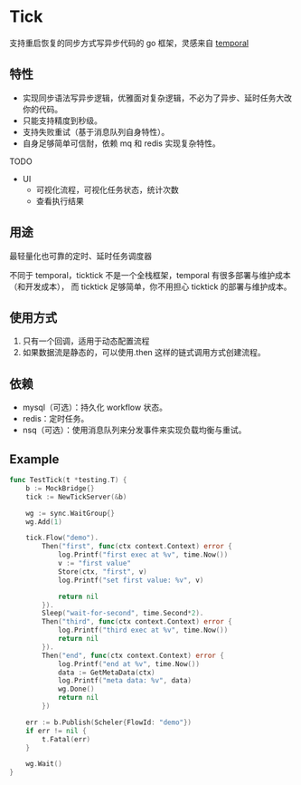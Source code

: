# Tick

支持重启恢复的同步方式写异步代码的 go 框架，灵感来自 [temporal](https://github.com/temporalio/temporal)

## 特性

- 实现同步语法写异步逻辑，优雅面对复杂逻辑，不必为了异步、延时任务大改你的代码。
- 只能支持精度到秒级。
- 支持失败重试（基于消息队列自身特性）。
- 自身足够简单可信耐，依赖 mq 和 redis 实现复杂特性。

TODO

- UI
  - 可视化流程，可视化任务状态，统计次数
  - 查看执行结果

## 用途

最轻量化也可靠的定时、延时任务调度器

不同于 temporal，ticktick 不是一个全栈框架，temporal 有很多部署与维护成本（和开发成本），
而 ticktick 足够简单，你不用担心 ticktick 的部署与维护成本。

## 使用方式
1. 只有一个回调，适用于动态配置流程
2. 如果数据流是静态的，可以使用.then 这样的链式调用方式创建流程。

## 依赖

- mysql（可选）：持久化 workflow 状态。
- redis：定时任务。
- nsq（可选）：使用消息队列来分发事件来实现负载均衡与重试。

## Example

```go
func TestTick(t *testing.T) {
	b := MockBridge{}
	tick := NewTickServer(&b)

	wg := sync.WaitGroup{}
	wg.Add(1)

	tick.Flow("demo").
		Then("first", func(ctx context.Context) error {
			log.Printf("first exec at %v", time.Now())
			v := "first value"
			Store(ctx, "first", v)
			log.Printf("set first value: %v", v)

			return nil
		}).
		Sleep("wait-for-second", time.Second*2).
		Then("third", func(ctx context.Context) error {
			log.Printf("third exec at %v", time.Now())
			return nil
		}).
		Then("end", func(ctx context.Context) error {
			log.Printf("end at %v", time.Now())
			data := GetMetaData(ctx)
			log.Printf("meta data: %v", data)
			wg.Done()
			return nil
		})

	err := b.Publish(Scheler{FlowId: "demo"})
	if err != nil {
		t.Fatal(err)
	}

	wg.Wait()
}
```
